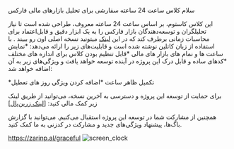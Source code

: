 سلام
کلاس ساعت 24 ساعته سفارشی برای تحلیل بازارهای مالی فارکس

این کلاس کاستوم، بر اساس ساعت 24 ساعته معروف، طراحی شده است تا نیاز تحلیلگران و توسعه‌دهندگان بازار فارکس را به یک ابزار دقیق و قابل‌اعتماد برای محاسبات زمانی برطرف کند که در این [لینک](https://market24hclock.com/) میتونید نسخه اصلی اون رو ببیند . با استفاده از زبان کاتلین نوشته شده است و قابلیت‌های زیر را ارائه می‌دهد:
*نمایش ساعت ها و نمام های بازار های مالی
*قابل تنظیم بودن کلاس برای اندازه های مختلف
*کدهای ساده و قابل درک 
این پروژه در آینده توسعه خواهد یافت و ویژگی‌های زیر به آن اضافه خواهد شد:

*تکمیل ظاهر ساعت 
*اضافه کردن ویژگی روز های تعطیل

برای حمایت از توسعه این پروژه و دسترسی به آخرین نسخه، می‌توانید از طریق لینک زیر کمک مالی کنید: [[لینک زرین‌پال](https://zarinp.al/graceful)]

همچنین از مشارکت شما در توسعه این پروژه استقبال می‌کنیم. می‌توانید با گزارش باگ‌ها، پیشنهاد ویژگی‌های جدید و مشارکت در کدزنی به ما کمک کنید.
 

https://zarinp.al/graceful
![screen_clock](https://github.com/user-attachments/assets/c165ef91-1ae0-465c-a3b6-e1f027b43357)



